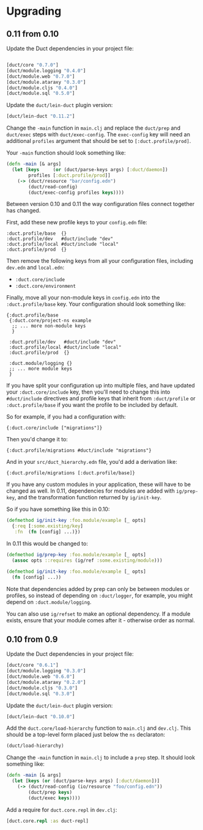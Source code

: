 # Upgrading

## 0.11 from 0.10

Update the Duct dependencies in your project file:

```clojure

[duct/core "0.7.0"]
[duct/module.logging "0.4.0"]
[duct/module.web "0.7.0"]
[duct/module.ataraxy "0.3.0"]
[duct/module.cljs "0.4.0"]
[duct/module.sql "0.5.0"]
```

Update the `duct/lein-duct` plugin version:

```clojure
[duct/lein-duct "0.11.2"]
```

Change the `-main` function in `main.clj` and replace the `duct/prep`
and `duct/exec` steps with `duct/exec-config`. The `exec-config` key
will need an additional `profiles` argument that should be set to
`[:duct.profile/prod]`.

Your `-main` function should look something like:

```clojure
(defn -main [& args]
  (let [keys     (or (duct/parse-keys args) [:duct/daemon])
        profiles [:duct.profile/prod]]
    (-> (duct/resource "bar/config.edn")
        (duct/read-config)
        (duct/exec-config profiles keys))))
```

Between version 0.10 and 0.11 the way configuration files connect
together has changed.

First, add these new profile keys to your `config.edn` file:

```edn
:duct.profile/base  {}
:duct.profile/dev   #duct/include "dev"
:duct.profile/local #duct/include "local"
:duct.profile/prod  {}
```

Then remove the following keys from all your configuration files,
including `dev.edn` and `local.edn`:

* `:duct.core/include`
* `:duct.core/environment`

Finally, move all your non-module keys in `config.edn` into the
`:duct.profile/base` key. Your configuration should look something
like:

```edn
{:duct.profile/base
 {:duct.core/project-ns example
  ;; ... more non-module keys
  }

 :duct.profile/dev   #duct/include "dev"
 :duct.profile/local #duct/include "local"
 :duct.profile/prod  {}

 :duct.module/logging {}
 ;; ... more module keys
 }
```

If you have split your configuration up into multiple files, and have
updated your `:duct.core/include` key, then you'll need to change this
into `#duct/include` directives and profile keys that inherit from
`:duct/profile` or `:duct.profile/base` if you want the profile to be
included by default.

So for example, if you had a configuration with:

```edn
{:duct.core/include ["migrations"]}
```

Then you'd change it to:

```edn
{:duct.profile/migrations #duct/include "migrations"}
```

And in your `src/duct_hierarchy.edn` file, you'd add a derivation
like:

```edn
{:duct.profile/migrations [:duct.profile/base]}
```

If you have any custom modules in your application, these will have to
be changed as well. In 0.11, dependencies for modules are added with
`ig/prep-key`, and the transformation function returned by
`ig/init-key`.

So if you have something like this in 0.10:

```clojure
(defmethod ig/init-key :foo.module/example [_ opts]
  {:req [:some.existing/key]
   :fn  (fn [config] ...)})
```

In 0.11 this would be changed to:

```clojure
(defmethod ig/prep-key :foo.module/example [_ opts]
  (assoc opts ::requires (ig/ref :some.existing/module)))

(defmethod ig/init-key :foo.module/example [_ opts]
  (fn [config] ...))
```

Note that dependencies added by prep can only be between modules or
profiles, so instead of depending on `:duct/logger`, for example, you
might depend on `:duct.module/logging`.

You can also use `ig/refset` to make an optional dependency. If a
module exists, ensure that your module comes after it - otherwise
order as normal.

## 0.10 from 0.9

Update the Duct dependencies in your project file:

```clojure
[duct/core "0.6.1"]
[duct/module.logging "0.3.0"]
[duct/module.web "0.6.0"]
[duct/module.ataraxy "0.2.0"]
[duct/module.cljs "0.3.0"]
[duct/module.sql "0.3.0"]
```

Update the `duct/lein-duct` plugin version:

```clojure
[duct/lein-duct "0.10.0"]
```

Add the `duct.core/load-hierarchy` function to `main.clj` and
`dev.clj`. This should be a top-level form placed just below the `ns`
declaraton:

```clojure
(duct/load-hierarchy)
```

Change the `-main` function in `main.clj` to include a `prep` step. It
should look something like:

```clojure
(defn -main [& args]
  (let [keys (or (duct/parse-keys args) [:duct/daemon])]
    (-> (duct/read-config (io/resource "foo/config.edn"))
        (duct/prep keys)
        (duct/exec keys))))
```

Add a require for `duct.core.repl` in `dev.clj`:

```clojure
[duct.core.repl :as duct-repl]
```

